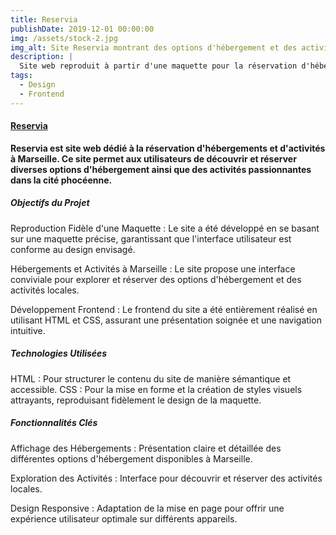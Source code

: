 ```yaml
---
title: Reservia
publishDate: 2019-12-01 00:00:00
img: /assets/stock-2.jpg
img_alt: Site Reservia montrant des options d'hébergement et des activités à Marseille.
description: |
  Site web reproduit à partir d'une maquette pour la réservation d'hébergements et d'activités à Marseille, développé en HTML et CSS.
tags:
  - Design
  - Frontend
---
```


#### [Reservia](https://max-rh75.github.io/MaxHamoui_2_17052021/)

**Reservia est site web dédié à la réservation d'hébergements et d'activités à Marseille. Ce site permet aux utilisateurs de découvrir et réserver diverses options d'hébergement ainsi que des activités passionnantes dans la cité phocéenne.**

##### Objectifs du Projet

Reproduction Fidèle d'une Maquette : Le site a été développé en se basant sur une maquette précise, garantissant que l'interface utilisateur est conforme au design envisagé.

Hébergements et Activités à Marseille : Le site propose une interface conviviale pour explorer et réserver des options d'hébergement et des activités locales.

Développement Frontend : Le frontend du site a été entièrement réalisé en utilisant HTML et CSS, assurant une présentation soignée et une navigation intuitive.

##### Technologies Utilisées

HTML : Pour structurer le contenu du site de manière sémantique et accessible.
CSS : Pour la mise en forme et la création de styles visuels attrayants, reproduisant fidèlement le design de la maquette.

##### Fonctionnalités Clés

Affichage des Hébergements : Présentation claire et détaillée des différentes options d'hébergement disponibles à Marseille.

Exploration des Activités : Interface pour découvrir et réserver des activités locales.

Design Responsive : Adaptation de la mise en page pour offrir une expérience utilisateur optimale sur différents appareils.
